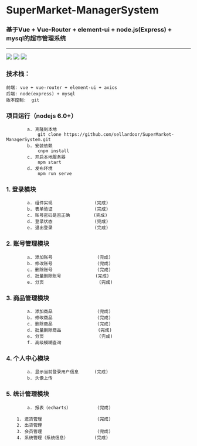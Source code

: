 # SuperMarket-ManagerSystem
### 基于Vue + Vue-Router + element-ui + node.js(Express) + mysql的超市管理系统
***
![](https://img.shields.io/badge/author-JunJun-brightgreen.svg)
![](https://img.shields.io/badge/version-1.0-blue.svg)
![](https://img.shields.io/badge/build-85%25-red.svg)
### 技术栈：
    前端: vue + vue-router + element-ui + axios 
    后端: node(express) + mysql 
    版本控制:  git
    
###         项目运行（nodejs 6.0+）
            a. 克隆到本地
            	git clone https://github.com/sellardoor/SuperMarket-ManagerSystem.git
            b. 安装依赖 
            	cnpm install
            c. 开启本地服务器   
            	npm start
            d. 发布环境
            	npm run serve
###         1. 登录模块
            a. 组件实现                (完成)
            b. 表单验证                (完成)
            c. 账号密码是否正确         (完成)
            d. 登录状态                (完成)        
            e. 退出登录                (完成)

###         2. 账号管理模块
            a. 添加账号                 (完成)
            b. 修改账号                 (完成)        
            c. 删除账号                 (完成)
            d. 批量删除账号             (完成)
            e. 分页                     (完成)

###        3. 商品管理模块
            a. 添加商品                 (完成)
            b. 修改商品                 (完成)
            c. 删除商品                 (完成)
            d. 批量删除商品              (完成)
            e. 分页                     (完成)
            f. 高级模糊查询

###         4. 个人中心模块
            a. 显示当前登录用户信息      (完成)
            b. 头像上传

###         5. 统计管理模块
            a. 报表（echarts）          (完成)
            
        1. 进货管理                     (完成)
        2. 出货管理                 
        3. 会员管理                     (完成)
        4. 系统管理（系统信息）          (完成)
